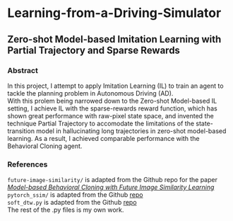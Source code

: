 # Learning-from-a-Driving-Simulator
## Zero-shot Model-based Imitation Learning with Partial Trajectory and Sparse Rewards

### Abstract
In this project, I attempt to apply Imitation Learning (IL) to train an agent to tackle the planning problem in Autonomous Driving (AD).  
With this prolem being narrowed down to the Zero-shot Model-based IL setting, I achieve IL with the sparse-rewards reward function, which has shown great performance with raw-pixel state space, and invented the technique Partial Trajectory to accomodate the limitations of the state-transition model in hallucinating long trajectories in zero-shot model-based learning. As a result, I achieved comparable performance with the Behavioral Cloning agent.  

### References
`future-image-similarity/` is adapted from the Github repo for the paper [*Model-based Behavioral Cloning with Future Image Similarity Learning*](https://github.com/anwu21/future-image-similarity)  
`pytorch_ssim/` is adapted from the Github [repo](https://github.com/Po-Hsun-Su/pytorch-ssim)  
`soft_dtw.py` is adapted from the Github [repo](https://github.com/Sleepwalking/pytorch-softdtw)  
The rest of the .py files is my own work.  
